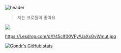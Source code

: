 ![header](https://capsule-render.vercel.app/api?type=Cylinder&animation=twinkling&color=0:EEFF00,100:a82da8&text=크로플을_아시나요)

>저는 크로플이 좋아요

<a href="https://www.instagram.com/ji_0612_won?igsh=MWFiN2NqbjA5MGVjMw%3D%3D&utm_source=qr" target="_blank"><img src="https://img.shields.io/badge/Instagram-색코드?style=flat-square&logo=Instagram&logoColor=white"/></a>

https://i.esdrop.com/d/f/45cIf00VFy/UaXxGvWmut.jpg

[![Gondr's GitHub stats](https://github-readme-stats.vercel.app/api?username=jiwon0612)](https://github.com/anuraghazra/github-readme-stats)
